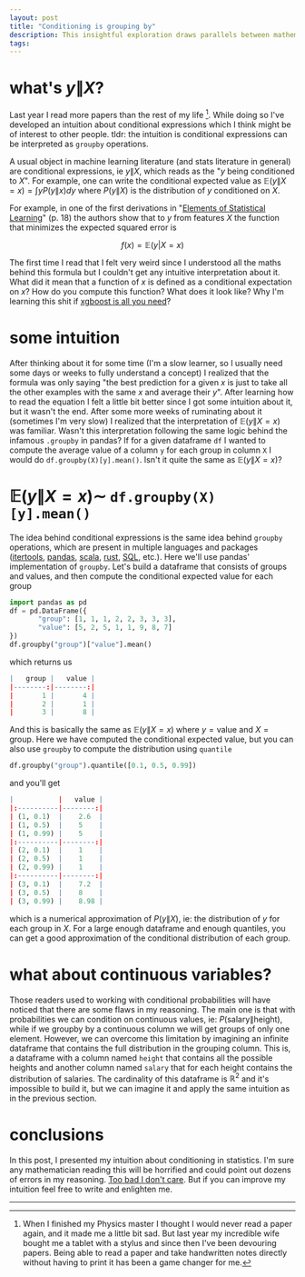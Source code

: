 ```yaml
---
layout: post
title: "Conditioning is grouping by" 
description: This insightful exploration draws parallels between mathematical formulations and practical implementations, showcasing how understanding conditioning as grouping can elevate your statistical insights. Discover the parallels between conditional expectations like $\mathbb{E}(y | X=x)$ and popular grouping techniques found in data analysis tools like pandas. Uncover the hidden synergy that exists between statistical conditioning and groupby operations, demystifying complex mathematical concepts with real-world applications. Whether you're a seasoned data scientist or a curious learner, this journey into the interconnected world of conditioning and grouping promises newfound clarity. Elevate your statistical understanding with practical examples, bridging the gap between theory and application. Embark on this enlightening exploration today and revolutionize your approach to statistical modeling. Uncover the simplicity behind complex conditional expressions through the power of grouping, transforming your data analysis skills along the way.
tags:
---
```


# what's $y\|X?$

Last year I read more papers than the rest of my life [^1]. While doing so I've developed an intuition about conditional expressions which I think might be of interest to other people. tldr: the intuition is conditional expressions can be interpreted as `groupby` operations.

A usual object in machine learning literature (and stats literature in general) are conditional expressions, ie $y\|X$, which reads as the "$y$ being conditioned to $X$". For example, one can write the conditional expected value as $\mathbb{E}(y\|X=x) = \int y P(y\|x) dy$ where $P(y\|X)$ is the distribution of $y$ conditioned on $X$.

For example, in one of the first derivations in "[Elements of Statistical Learning](https://hastie.su.domains/Papers/ESLII.pdf)" (p. 18) the authors show that to $y$ from features $X$ the function that minimizes the expected squared error is

$$
f(x) = \mathbb{E}(y | X=x)
$$

The first time I read that I felt very weird since I understood all the maths behind this formula but I couldn't get any intuitive interpretation about it. What did it mean that a function of $x$ is defined as a conditional expectation on $x$? How do you compute this function? What does it look like? Why I'm learning this shit if [xgboost is all you need](https://twitter.com/tunguz/status/1509197350576672769)?

# some intuition

After thinking about it for some time (I'm a slow learner, so I usually need some days or weeks to fully understand a concept) I realized that the formula was only saying "the best prediction for a given $x$ is just to take all the other examples with the same $x$ and average their $y$". After learning how to read the equation I felt a little bit better since I got some intuition about it, but it wasn't the end. After some more weeks of ruminating about it (sometimes I'm very slow) I realized that the interpretation of $\mathbb{E}(y \| X=x)$ was familiar. Wasn't this interpretation following the same logic behind the infamous `.groupby` in pandas? If for a given dataframe `df` I wanted to compute the average value of a column `y` for each group in column  `X` I would do `df.groupby(X)[y].mean()`. Isn't it quite the same as $\mathbb{E}(y \| X=x)$?

# $\mathbb{E}(y \| X=x) \sim$   `df.groupby(X)[y].mean()`


The idea behind conditional expressions is the same idea behind `groupby` operations, which are present in multiple languages and packages ([itertools](https://docs.python.org/3/library/itertools.html?highlight=groupby#itertools.groupby), [pandas](https://pandas.pydata.org/docs/reference/api/pandas.DataFrame.groupby.html), [scala](https://www.scala-lang.org/api/2.12.4/scala/collection/parallel/ParIterableLike$GroupBy.html), [rust](https://docs.rs/itertools/latest/itertools/structs/struct.GroupBy.html), [SQL](https://learn.microsoft.com/es-es/sql/t-sql/queries/select-group-by-transact-sql?view=sql-server-ver16), etc.). Here we'll use pandas' implementation of `groupby`. Let's build a dataframe that consists of groups and values, and then compute the conditional expected value for each group

```python
import pandas as pd
df = pd.DataFrame({
       "group": [1, 1, 1, 2, 2, 3, 3, 3],
       "value": [5, 2, 5, 1, 1, 9, 8, 7]
})
df.groupby("group")["value"].mean()
```

which returns us

```r
|   group |   value |
|--------:|--------:|
|       1 |       4 |
|       2 |       1 |
|       3 |       8 |
```

And this is basically the same as $\mathbb{E}(y \| X=x)$ where $y = \text{value}$ and $X = \text{group}$. Here we have computed the conditional expected value, but you can also use `groupby` to compute the distribution using `quantile`

```python
df.groupby("group").quantile([0.1, 0.5, 0.99])
```

and you'll get

```r
|           |   value |
|:----------|--------:|
| (1, 0.1)  |    2.6  |
| (1, 0.5)  |    5    |
| (1, 0.99) |    5    |
|:----------|--------:|
| (2, 0.1)  |    1    |
| (2, 0.5)  |    1    |
| (2, 0.99) |    1    |
|:----------|--------:|
| (3, 0.1)  |    7.2  |
| (3, 0.5)  |    8    |
| (3, 0.99) |    8.98 |
```

which is a numerical approximation of $P(y\|X)$, ie: the distribution of $y$ for each group in $X$. For a large enough dataframe and enough quantiles, you can get a good approximation of the conditional distribution of each group.
# what about continuous variables?

Those readers used to working with conditional probabilities will have noticed that there are some flaws in my reasoning. The main one is that with probabilities we can condition on continuous values, ie: $P(\text{salary} \| \text{height})$, while if we groupby by a continuous column we will get groups of only one element. However, we can overcome this limitation by imagining an infinite dataframe that contains the full distribution in the grouping column. This is, a dataframe with a column named `height` that contains all the possible heights and another column named `salary` that for each height contains the distribution of salaries. The cardinality of this dataframe is $\mathbb{R}^2$ and it's impossible to build it, but we can imagine it and apply the same intuition as in the previous section.

# conclusions

In this post, I presented my intuition about conditioning in statistics. I'm sure any mathematician reading this will be horrified and could point out dozens of errors in my reasoning. [Too bad I don't care](https://www.alexmolas.com/2023/07/15/nobody-cares-about-your-blog.html). But if you can improve my intuition feel free to write and enlighten me.

---


[^1]:  When I finished my Physics master I thought I would never read a paper again, and it made me a little bit sad. But last year my incredible wife bought me a tablet with a stylus and since then I've been devouring papers. Being able to read a paper and take handwritten notes directly without having to print it has been a game changer for me.